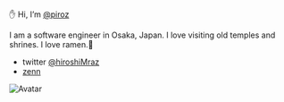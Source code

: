 ✋ Hi, I’m [@piroz](https://github.com/piroz)

I am a software engineer in Osaka, Japan. I love visiting old temples and shrines. I love ramen.🍜

- twitter [@hiroshiMraz](https://twitter.com/hiroshiMraz)
- [zenn](https://zenn.dev/hiroshimraz)

![Avatar](https://pbs.twimg.com/profile_images/1517775920005664768/5mLWPxMf_400x400.jpg#avatar)
